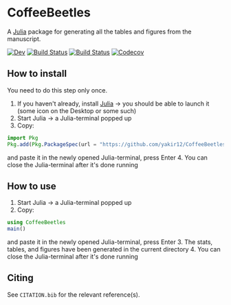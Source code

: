 # CoffeeBeetles
A [Julia](https://julialang.org/) package for generating all the tables and figures from the manuscript.

[![Dev](https://img.shields.io/badge/docs-dev-blue.svg)](https://yakir12.github.io/CoffeeBeetles.jl/dev)
[![Build Status](https://travis-ci.com/yakir12/CoffeeBeetles.jl.svg?branch=master)](https://travis-ci.com/yakir12/CoffeeBeetles.jl)
[![Build Status](https://ci.appveyor.com/api/projects/status/github/yakir12/CoffeeBeetles.jl?svg=true)](https://ci.appveyor.com/project/yakir12/CoffeeBeetles-jl)
[![Codecov](https://codecov.io/gh/yakir12/CoffeeBeetles.jl/branch/master/graph/badge.svg)](https://codecov.io/gh/yakir12/CoffeeBeetles.jl)

## How to install
You need to do this step only once.
1. If you haven't already, install [Julia](https://julialang.org/downloads/) -> you should be able to launch it (some icon on the Desktop or some such)
2. Start Julia -> a Julia-terminal popped up
3. Copy: 
```julia
import Pkg
Pkg.add(Pkg.PackageSpec(url = "https://github.com/yakir12/CoffeeBeetles.jl"))
```
and paste it in the newly opened Julia-terminal, press Enter
4. You can close the Julia-terminal after it's done running

## How to use
1. Start Julia -> a Julia-terminal popped up
2. Copy: 
```julia
using CoffeeBeetles
main()
```
and paste it in the newly opened Julia-terminal, press Enter
3. The stats, tables, and figures have been generated in the current directory
4. You can close the Julia-terminal after it's done running

## Citing

See `CITATION.bib` for the relevant reference(s).
